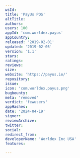 ```yaml
---
wsId: 
title: 'PayUs POS'
altTitle: 
authors: 
users: 100
appId: 'com.worldex.payus'
appCountry: 
released: '2019-02-01'
updated: '2019-02-05'
version: '1.1'
stars: 
ratings: 
reviews: 
size: 
website: 'https://payus.io/'
repository: 
issue: 
icon: 'com.worldex.payus.png'
bugbounty: 
meta: 'removed'
verdict: 'fewusers'
appHashes: 
date: '2024-04-19'
signer: 
reviewArchive: 
twitter: 
social: 
redirect_from: 
developerName: 'Worldex Inc USA'
features: 

---
```


